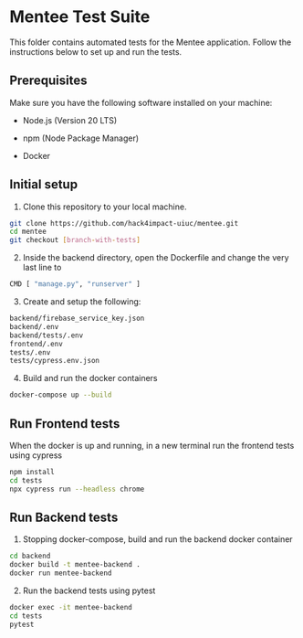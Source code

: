 # Mentee Test Suite

This folder contains automated tests for the Mentee application. Follow the instructions below to set up and run the tests.

## Prerequisites

Make sure you have the following software installed on your machine:

- Node.js (Version 20 LTS)

- npm (Node Package Manager)

- Docker

## Initial setup

1. Clone this repository to your local machine.

```bash
git clone https://github.com/hack4impact-uiuc/mentee.git
cd mentee
git checkout [branch-with-tests] 
```

2. Inside the backend directory, open the Dockerfile and change the very last line to 
```bash
CMD [ "manage.py", "runserver" ]
```

3. Create and setup the following:  
```bash
backend/firebase_service_key.json
backend/.env
backend/tests/.env
frontend/.env
tests/.env
tests/cypress.env.json
```


4. Build and run the docker containers

```bash
docker-compose up --build
```


## Run Frontend tests



When the docker is up and running, in a new terminal run the frontend tests using cypress

```bash
npm install
cd tests
npx cypress run --headless chrome
```

## Run Backend tests



1. Stopping docker-compose, build and run the backend docker container

```bash
cd backend
docker build -t mentee-backend .
docker run mentee-backend
```

2. Run the backend tests using pytest

```bash
docker exec -it mentee-backend
cd tests
pytest
```